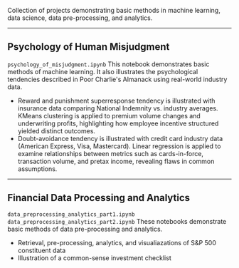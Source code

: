 Collection of projects demonstrating basic methods in machine learning, data science, data pre-processing, and analytics.

---

## Psychology of Human Misjudgment
`psychology_of_misjudgment.ipynb`
This notebook demonstrates basic methods of machine learning. It also illustrates the psychological tendencies described in Poor Charlie's Almanack using real-world industry data.
- Reward and punishment superresponse tendency is illustrated with insurance data comparing National Indemnity vs. industry averages. KMeans clustering is applied to premium volume changes and underwriting profits, highlighting how employee incentive structured yielded distinct outcomes.
- Doubt-avoidance tendency is illustrated with credit card industry data (American Express, Visa, Mastercard). Linear regression is applied to examine relationships between metrics such as cards-in-force, transaction volume, and pretax income, revealing flaws in common assumptions.

---
## Financial Data Processing and Analytics
`data_preprocessing_analytics_part1.ipynb`
`data_preprocessing_analytics_part2.ipynb`
These notebooks demonstrate basic methods of data pre-processing and analytics. 
- Retrieval, pre-processing, analytics, and visualiazations of S&P 500 constituent data
- Illustration of a common-sense investment checklist
